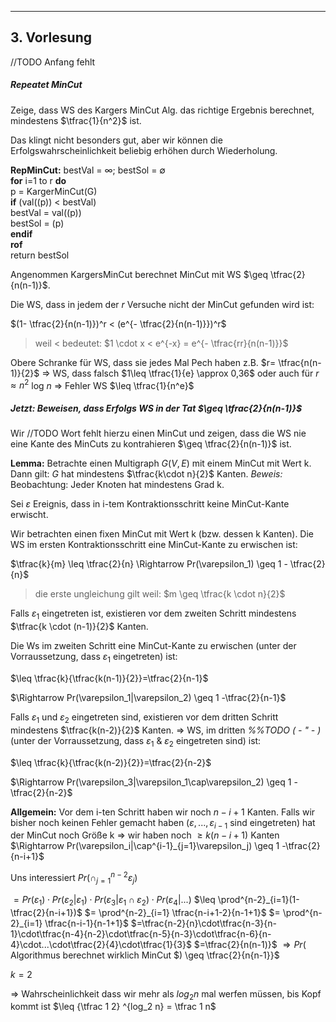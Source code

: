 ---

## 3. Vorlesung

//TODO Anfang fehlt

##### Repeatet MinCut
Zeige, dass WS des Kargers MinCut Alg. das richtige Ergebnis berechnet, mindestens $\tfrac{1}{n^2}$ ist.

Das klingt nicht besonders gut, aber wir können die Erfolgswahrscheinlichkeit beliebig erhöhen durch Wiederholung.

**RepMinCut:**
bestVal = $\infty$; bestSol = $\emptyset$  
**for** i=1 to r **do**  
p = KargerMinCut(G)  
**if** (val(\(p\)) < bestVal)  
bestVal = val(\(p\))  
bestSol = \(p\)  
**endif**  
**rof**  
return bestSol  

Angenommen KargersMinCut berechnet MinCut mit WS $\geq \tfrac{2}{n(n-1)}$.

Die WS, dass in jedem der $r$ Versuche nicht der MinCut gefunden wird ist:

$(1- \tfrac{2}{n(n-1)})^r < (e^{- \tfrac{2}{n(n-1)}})^r$
> weil $<$ bedeutet:
$1 \cdot x < e^{-x} = e^{- \tfrac{rr}{n(n-1)}}$

Obere Schranke für WS, dass sie jedes Mal Pech haben z.B. $r= \tfrac{n(n-1)}{2}$
$\Rightarrow$ WS, dass falsch $1\leq \tfrac{1}{e} \approx 0,36$
oder auch für $r \approx n^2$ log $n$
$\Rightarrow$ Fehler WS $\leq \tfrac{1}{n^e}$

##### Jetzt: Beweisen, dass Erfolgs WS in der Tat $\geq \tfrac{2}{n(n-1)}$
Wir //TODO Wort fehlt hierzu einen MinCut und zeigen, dass die WS nie eine Kante des MinCuts zu kontrahieren $\geq \tfrac{2}{n(n-1)}$ ist.

**Lemma:** Betrachte einen Multigraph $G(V,E)$ mit einem MinCut mit Wert k.
Dann gilt: $G$ hat mindestens $\tfrac{k\cdot n}{2}$ Kanten.
_Beweis:_ Beobachtung: Jeder Knoten hat mindestens Grad k.

Sei $\varepsilon$ Ereignis, dass in i-tem Kontraktionsschritt keine MinCut-Kante erwischt.

Wir betrachten einen fixen MinCut mit Wert k (bzw. dessen k Kanten).
Die WS im ersten Kontraktionsschritt eine MinCut-Kante zu erwischen ist:

$\tfrac{k}{m} \leq \tfrac{2}{n} \Rightarrow Pr(\varepsilon_1) \geq 1 - \tfrac{2}{n}$
> die erste ungleichung gilt weil: $m \geq \tfrac{k \cdot n}{2}$

Falls $\varepsilon_1$ eingetreten ist, existieren vor dem zweiten Schritt mindestens $\tfrac{k \cdot (n-1)}{2}$ Kanten.

Die Ws im zweiten Schritt eine MinCut-Kante zu erwischen (unter der Vorraussetzung, dass $\varepsilon_1$ eingetreten) ist:

$\leq \tfrac{k}{\tfrac{k(n-1)}{2}}=\tfrac{2}{n-1}$

$\Rightarrow Pr(\varepsilon_1|\varepsilon_2) \geq 1 -\tfrac{2}{n-1}$

Falls $\varepsilon_1$ und $\varepsilon_2$ eingetreten sind, existieren vor dem dritten Schritt mindestens $\tfrac{k(n-2)}{2}$ Kanten.
$\Rightarrow$ WS, im dritten _%%TODO (   -  "   -  )_ (unter der Vorraussetzung, dass $\varepsilon_1$ & $\varepsilon_2$ eingetreten sind) ist:

$\leq \tfrac{k}{\tfrac{k(n-2)}{2}}=\tfrac{2}{n-2}$

$\Rightarrow Pr(\varepsilon_3|\varepsilon_1\cap\varepsilon_2) \geq 1 -\tfrac{2}{n-2}$

**Allgemein:**
Vor dem i-ten Schritt haben wir noch $n-i+1$ Kanten.
Falls wir bisher noch keinen Fehler gemacht haben ($\varepsilon,...,\varepsilon_{i-1}$ sind eingetreten) hat der MinCut noch Größe k $\Rightarrow$ wir haben noch $\geq k(n-i+1)$ Kanten
$\Rightarrow Pr(\varepsilon_i|\cap^{i-1}_{j=1}\varepsilon_j) \geq 1 -\tfrac{2}{n-i+1}$

Uns interessiert $Pr(\cap^{n-2}_{j=1}\varepsilon_j)$

$=Pr(\varepsilon_1)\cdot Pr(\varepsilon_2|\varepsilon_1)\cdot Pr(\varepsilon_3|\varepsilon_1\cap\varepsilon_2) \cdot Pr(\varepsilon_4|...)$  $\leq \prod^{n-2}_{i=1}(1-\tfrac{2}{n-i+1})$ $= \prod^{n-2}_{i=1} \tfrac{n-i+1-2}{n-1+1}$ $= \prod^{n-2}_{i=1} \tfrac{n-i-1}{n-1+1}$ $=\tfrac{n-2}{n}\cdot\tfrac{n-3}{n-1}\cdot\tfrac{n-4}{n-2}\cdot\tfrac{n-5}{n-3}\cdot\tfrac{n-6}{n-4}\cdot...\cdot\tfrac{2}{4}\cdot\tfrac{1}{3}$ $=\tfrac{2}{n(n-1)}$
$\Rightarrow Pr($ Algorithmus berechnet wirklich MinCut $) \geq \tfrac{2}{n{n-1}}$

$k = 2$

=> Wahrscheinlichkeit dass wir mehr als $log_2 n$ mal werfen müssen, bis Kopf kommt ist $\leq {\tfrac 1 2} ^{log_2 n} = \tfrac 1 n$
